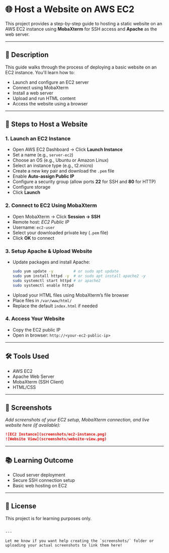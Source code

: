 # 🌐 Host a Website on AWS EC2

This project provides a step-by-step guide to hosting a static website on an AWS EC2 instance using **MobaXterm** for SSH access and **Apache** as the web server.

---

## 📝 Description

This guide walks through the process of deploying a basic website on an EC2 instance. You'll learn how to:
- Launch and configure an EC2 server
- Connect using MobaXterm
- Install a web server
- Upload and run HTML content
- Access the website using a browser

---

## 🚀 Steps to Host a Website

### 1. Launch an EC2 Instance
- Open AWS EC2 Dashboard → Click **Launch Instance**
- Set a name (e.g., `server-ec2`)
- Choose an OS (e.g., Ubuntu or Amazon Linux)
- Select an instance type (e.g., t2.micro)
- Create a new key pair and download the `.pem` file
- Enable **Auto-assign Public IP**
- Configure a security group (allow ports **22** for SSH and **80** for HTTP)
- Configure storage
- Click **Launch**

### 2. Connect to EC2 Using MobaXterm
- Open MobaXterm → Click **Session → SSH**
- Remote host: *EC2 Public IP*
- Username: `ec2-user`
- Select your downloaded private key (`.pem` file)
- Click **OK** to connect

### 3. Setup Apache & Upload Website
- Update packages and install Apache:
  ```bash
  sudo yum update -y         # or sudo apt update
  sudo yum install httpd -y  # or sudo apt install apache2 -y
  sudo systemctl start httpd # or apache2
  sudo systemctl enable httpd
  ```
- Upload your HTML files using MobaXterm’s file browser
- Place files in `/var/www/html/`
- Replace the default `index.html` if needed

### 4. Access Your Website
- Copy the EC2 public IP
- Open in browser: `http://<your-ec2-public-ip>`

---

## 🛠 Tools Used
- AWS EC2
- Apache Web Server
- MobaXterm (SSH Client)
- HTML/CSS

---

## 📸 Screenshots
_Add screenshots of your EC2 setup, MobaXterm connection, and live website here (if available):_
```markdown
![EC2 Instance](screenshots/ec2-instance.png)
![Website View](screenshots/website-view.png)
```

---

## 📚 Learning Outcome
- Cloud server deployment
- Secure SSH connection setup
- Basic web hosting on EC2

---

## 🔗 License
This project is for learning purposes only.
```

---

Let me know if you want help creating the `screenshots/` folder or uploading your actual screenshots to link them here!
